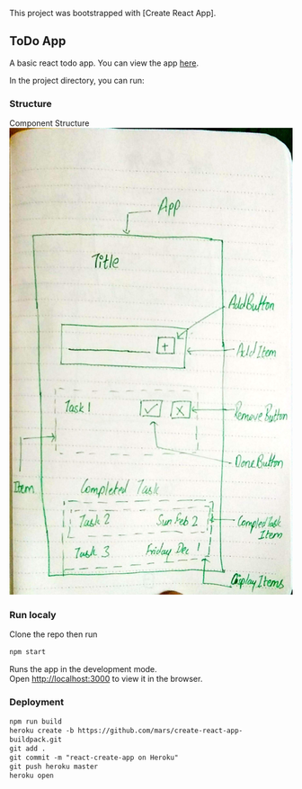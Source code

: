 This project was bootstrapped with [Create React App].

## ToDo App

A basic react todo app.
You can view the app [here](https://stark-brook-21511.herokuapp.com/).

In the project directory, you can run:

### Structure
Component Structure
![Component Structure](https://github.com/adimyth/todo/blob/master/public/component_structure.jpg)

### Run localy
Clone the repo then run
```bash
npm start
```

Runs the app in the development mode.<br>
Open [http://localhost:3000](http://localhost:3000) to view it in the browser.

### Deployment
```
npm run build
heroku create -b https://github.com/mars/create-react-app-buildpack.git
git add .
git commit -m "react-create-app on Heroku"
git push heroku master
heroku open
```
